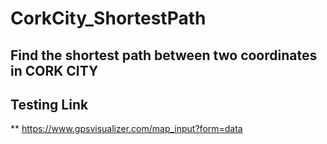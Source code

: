 # CorkCity_ShortestPath
## Find the shortest path between two coordinates in CORK CITY





## Testing Link
** https://www.gpsvisualizer.com/map_input?form=data
